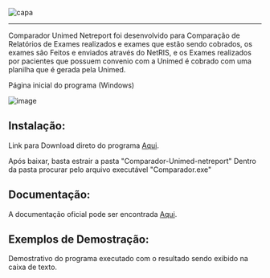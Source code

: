 ![capa](https://user-images.githubusercontent.com/131995399/236318727-3a855a01-9441-4c14-aab9-2999eb872660.jpg)

<hr> </hr>

Comparador Unimed Netreport foi desenvolvido para Comparação de Relatórios de Exames realizados e exames que estão sendo cobrados, os exames são Feitos e enviados através do NetRIS, e os Exames realizados por pacientes que possuem convenio com a Unimed é cobrado com uma planilha que é gerada pela Unimed.

Página inicial do programa (Windows)

![image](https://user-images.githubusercontent.com/131995399/236322828-b00a408b-8792-478e-b1bd-0ff368dc5e0d.png)

## Instalação:

<p>Link para Download direto do programa <a href="https://github.com/CristianRogerio/Comparador-Unimed-Netreport/archive/refs/heads/master.zip/">Aqui</a>.</p>

Após baixar, basta estrair a pasta "Comparador-Unimed-netreport"
Dentro da pasta procurar pelo arquivo executável "Comparador.exe"

## Documentação:

<p>A documentação oficial pode ser encontrada <a href="https://github.com/CristianRogerio/Comparador-Unimed-Netreport/wiki/">Aqui</a>.</p>

## Exemplos de Demostração:

Demostrativo do programa executado com o resultado sendo exibido na caixa de texto.





